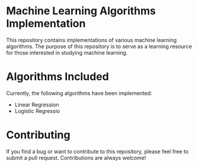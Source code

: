 # Machine Learning Algorithms Implementation
This repository contains implementations of various machine learning algorithms.
The purpose of this repository is to serve as a learning resource for those interested in studying machine learning.

# Algorithms Included
Currently, the following algorithms have been implemented:

- Linear Regression
- Logistic Regressio

# Contributing
If you find a bug or want to contribute to this repository, please feel free to submit a pull request.
Contributions are always welcome!

